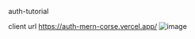 auth-tutorial

client url
https://auth-mern-corse.vercel.app/
![image](https://github.com/tharusha-dilhara/auth-mern-corse/assets/104320538/6d94f053-cb92-4997-81b2-8b18b353ab62)


 
 
